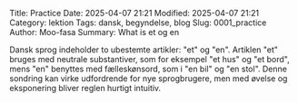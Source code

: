Title: Practice
Date: 2025-04-07 21:21
Modified: 2025-04-07 21:21
Category: lektion
Tags: dansk, begyndelse, blog
Slug: 0001_practice
Author: Moo-fasa
Summary: What is et og en

Dansk sprog indeholder to ubestemte artikler: "et" og "en". Artiklen "et" bruges med neutrale substantiver, som for eksempel "et hus" og "et bord", mens "en" benyttes med fælleskønsord, som i "en bil" og "en stol". Denne sondring kan virke udfordrende for nye sprogbrugere, men med øvelse og eksponering bliver reglen hurtigt intuitiv.